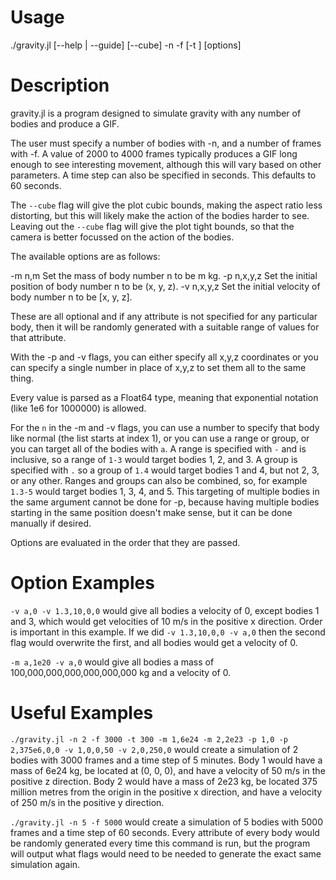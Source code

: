 # Usage
./gravity.jl [--help | --guide] [--cube] -n <number> -f <frames> [-t <seconds>] [options]

# Description
gravity.jl is a program designed to simulate gravity with any number of bodies and produce a GIF.

The user must specify a number of bodies with -n, and a number of frames with -f. A value of 2000 to 4000 frames typically produces a GIF long enough to see interesting movement, although this will vary based on other parameters. A time step can also be specified in seconds. This defaults to 60 seconds.

The `--cube` flag will give the plot cubic bounds, making the aspect ratio less distorting, but this will likely make the action of the bodies harder to see. Leaving out the `--cube` flag will give the plot tight bounds, so that the camera is better focussed on the action of the bodies.

The available options are as follows:

-m n,m       Set the mass of body number n to be m kg.
-p n,x,y,z   Set the initial position of body number n to be (x, y, z).
-v n,x,y,z   Set the initial velocity of body number n to be [x, y, z].

These are all optional and if any attribute is not specified for any particular body, then it will be randomly generated with a suitable range of values for that attribute.

With the -p and -v flags, you can either specify all x,y,z coordinates or you can specify a single number in place of x,y,z to set them all to the same thing.

Every value is parsed as a Float64 type, meaning that exponential notation (like 1e6 for 1000000) is allowed.

For the `n` in the -m and -v flags, you can use a number to specify that body like normal (the list starts at index 1), or you can use a range or group, or you can target all of the bodies with `a`.
A range is specified with `-` and is inclusive, so a range of `1-3` would target bodies 1, 2, and 3. A group is specified with `.` so a group of `1.4` would target bodies 1 and 4, but not 2, 3, or any other. Ranges and groups can also be combined, so, for example `1.3-5` would target bodies 1, 3, 4, and 5.
This targeting of multiple bodies in the same argument cannot be done for -p, because having multiple bodies starting in the same position doesn't make sense, but it can be done manually if desired.

Options are evaluated in the order that they are passed.

# Option Examples
`-v a,0 -v 1.3,10,0,0` would give all bodies a velocity of 0, except bodies 1 and 3, which would get velocities of 10 m/s in the positive x direction. Order is important in this example. If we did `-v 1.3,10,0,0 -v a,0` then the second flag would overwrite the first, and all bodies would get a velocity of 0.

`-m a,1e20 -v a,0` would give all bodies a mass of 100,000,000,000,000,000,000 kg and a velocity of 0.

# Useful Examples
`./gravity.jl -n 2 -f 3000 -t 300 -m 1,6e24 -m 2,2e23 -p 1,0 -p 2,375e6,0,0 -v 1,0,0,50 -v 2,0,250,0` would create a simulation of 2 bodies with 3000 frames and a time step of 5 minutes. Body 1 would have a mass of 6e24 kg, be located at (0, 0, 0), and have a velocity of 50 m/s in the positive z direction. Body 2 would have a mass of 2e23 kg, be located 375 million metres from the origin in the positive x direction, and have a velocity of 250 m/s in the positive y direction.

`./gravity.jl -n 5 -f 5000` would create a simulation of 5 bodies with 5000 frames and a time step of 60 seconds. Every attribute of every body would be randomly generated every time this command is run, but the program will output what flags would need to be needed to generate the exact same simulation again.
